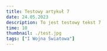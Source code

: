 ```yaml
---
title: Testowy artykuł 7
date: 24.05.2023
description: To jest testowy tekst 7
time: 10
thumbnail: ./test.jpg
tags: ["I Wojna Światowa"]
---
```

